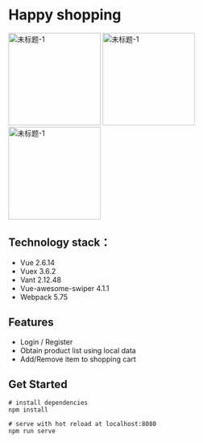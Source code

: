 # Happy shopping
<img width="183" alt="未标题-1" src="https://user-images.githubusercontent.com/40413892/230127808-20a0c2ea-0763-41d3-afe9-8fa39e586084.png">       <img width="183" alt="未标题-1" src="https://user-images.githubusercontent.com/40413892/230128420-762401e3-6300-4dbc-ad91-9a42f1c676c3.png">       <img width="183" alt="未标题-1" src="https://user-images.githubusercontent.com/40413892/230129319-a072262a-afa0-4c33-a927-b5bd8f89a09e.png">




## Technology stack：
+ Vue 2.6.14
+ Vuex 3.6.2
+ Vant 2.12.48
+ Vue-awesome-swiper 4.1.1
+ Webpack 5.75
## Features
+ Login / Register
+ Obtain product list using local data
+ Add/Remove item to shopping cart
## Get Started
```
# install dependencies
npm install

# serve with hot reload at localhost:8080
npm run serve
```


